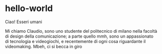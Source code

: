 # hello-world

Ciao! Esseri umani

Mi chiamo Claudio, sono uno studente del politecnico di milano nella facoltà di design della comunicazione; a parte quello mmh, sono un appassionato di tecnologia e videogiochi, e recentemente di ogni cosa riguardante il videomaking. 
Mbeh, ci si becca in giro
